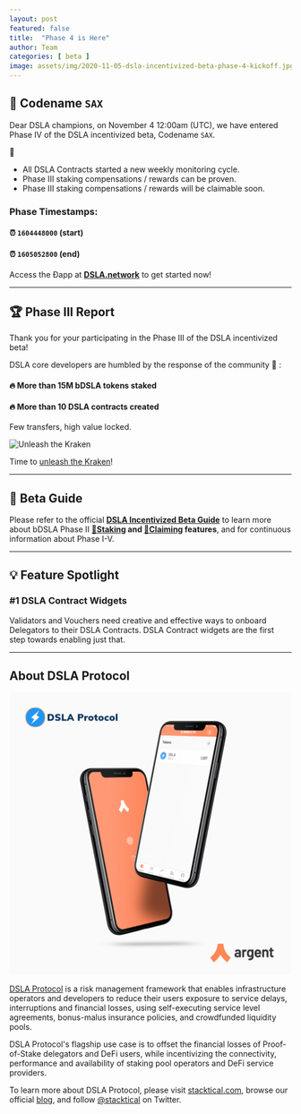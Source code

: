 ```yaml
---
layout: post
featured: false
title:  "Phase 4 is Here"
author: Team
categories: [ beta ]
image: assets/img/2020-11-05-dsla-incentivized-beta-phase-4-kickoff.jpg
---
```


## 🎷 Codename `SAX`

Dear DSLA champions, on November 4 12:00am (UTC), we have entered Phase IV of the DSLA incentivized beta, Codename `SAX`. 

🎷 

* All DSLA Contracts started a new weekly monitoring cycle. 
* Phase III staking compensations / rewards can be proven. 
* Phase III staking compensations / rewards will be claimable soon.

###  Phase Timestamps:   
#### ⏰ `1604448000` (start)
#### ⏰ `1605052800` (end)

Access the Ðapp at **[DSLA.network](https://dsla.network)** to get started now!

___

## 🏆 Phase III Report

Thank you for your participating in the Phase III of the DSLA incentivized beta! 

DSLA core developers are humbled by the response of the community 🙏 :

#### 🔥 More than 15M bDSLA tokens staked
#### 🔥 More than 10 DSLA contracts created

Few transfers, high value locked. 

![Unleash the Kraken](https://media.giphy.com/media/IdTBkruzkGeq1HEnlP/giphy.gif)

Time to [unleash the Kraken](https://twitter.com/Stacktical/status/1324512582405922818?s=20)!


___

## 📕 Beta Guide

Please refer to the official **[DSLA Incentivized Beta Guide](https://readme.stacktical.com/dsla-incentivized-beta/)** to learn more about bDSLA Phase II **[🌱Staking](https://readme.stacktical.com/dsla-incentivized-beta/phase-i-v-participation/stake-bdsla-tokens) and [🌿Claiming](https://readme.stacktical.com/dsla-incentivized-beta/phase-i-v-participation/claim-bdsla-rewards) features**, and for continuous information about Phase I-V.

___

## 💡 Feature Spotlight

### #1 DSLA Contract Widgets

Validators and Vouchers need creative and effective ways to onboard Delegators to their DSLA Contracts. DSLA Contract widgets are the first step towards enabling just that.  

___


## About DSLA Protocol

[![DSLA Token, now on Argent wallet](/assets/img/2020-08-26-dsla-token-available-on-Argent-keyless-wallet-screenshot.jpg)](https://stacktical.com)

[DSLA Protocol](https://stacktical.com) is a risk management framework that enables infrastructure operators and developers to reduce their users exposure to service delays, interruptions and financial losses, using self-executing service level agreements, bonus-malus insurance policies, and crowdfunded liquidity pools.

DSLA Protocol's flagship use case is to offset the financial losses of Proof-of-Stake delegators and DeFi users, while incentivizing the connectivity, performance and availability of staking pool operators and DeFi service providers.

To learn more about DSLA Protocol, please visit [stacktical.com](https://stacktical.com), browse our official [blog](https://blog.stacktical.com), and follow [@stacktical](https://twitter.com/Stacktical) on Twitter.